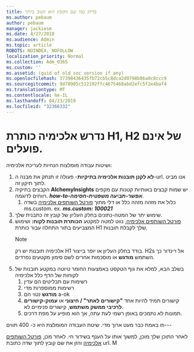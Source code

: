 ```yaml
---
title: בדיוק כמו שם הקובץ הוא הטוב ביותר
ms.author: pebaum
author: pebaum
manager: jackiesm
ms.date: 4/27/2018
ms.audience: Admin
ms.topic: article
ROBOTS: NOINDEX, NOFOLLOW
localization_priority: Normal
ms.collection: Adm_O365
ms.custom: ''
ms.assetid: (guid of old soc version if any)
ms.openlocfilehash: 37398436435fb72cb5c8dca2d0798b86a0c8ccc9
ms.sourcegitcommit: 9d78905c512192ffc4675468abd2efc5f2e4baf4
ms.translationtype: MT
ms.contentlocale: he-IL
ms.lasthandoff: 04/23/2019
ms.locfileid: "32366332"
---
```

# <a name="required-alchemy-header-h1-h2s-dont-work"></a>נדרש אלכימיה כותרת H1, H2 של אינם פועלים.
ושיטות עבודה מומלצות הנחיות לעריכת אלכימיה:

1. **לא לקנן תובנות אלכימיה בתיקיות**- פעולה זו תנתק את מבנה ה-url. אנו מביט לתוך תיקון זה.
1. הקבצים בתיקיה **AlchemyInsights** יש שמות קבצים באותיות קטנות עם מקפים רווחים לדוגמה. ***how-to-אפשר-תביעה משפטית-חסימה***.
    1. כלול את מזהה מזהה כלל או דלי מתוך [פורטל השותפים אלכימיה](https://alchemyportal.azurewebsites.net) בשדה ms.custom. ex. ***ms.custom: 100021***
1. שימוש יתר של המטה-נתונים בחלק העליון של קובץ זה כתבנית שלך.
1. [פורטל השותפים אלכימיה](https://alchemyportal.azurewebsites.net), נווט למטה למקטע **הכותרת תובנות לקוח:** ושימוש המצביעים בתור התחלה עבור כותרת H1 שלך לקבלת תובנות. 
    > [!NOTE]
    > אלכימיה תובנות יש רק H1 בודד בחלק העליון או יופר בייצור. H2s אל רינדור כך השתמש **מודגש** או מוסכמות אחרים לשם סימון מקטעים נפרדים.
1. בשלב הבא, למלא את גוף הטקסט באמצעות החומר טיוטה במקטע תובנות של לקוחות של הדף כלל אלכימיה
    1. רשימות עם תבליטים הם עדין
    1. רשימות ממוספרות מדי
    1. **מודגש** *נטוי* הם a-ok
    1. קישורים תמיד להיות אחד **"קישורים לאתר" / חיצוני** או **עמוק-קישורים לרכיבי ממשק משתמש**, קישורים פנימיים לא.
    1. תמונות לא נתמכים באופן רשמי לעת עתה, אך הוא מופיע על מפת דרכים.

וזו באמת כבר מעט ארוך מדי. שיטת העבודה המומלצת היא כ- 400 תווים---

לאחר התוכן שלך מוכן, למשוך אותו על הענף בשידור חי. לאחר מכן, [פורטל השותפים אלכימיה](https://alchemyportal.azurewebsites.net) והזן את שם קובץ לתוך שדה כתובת url. M